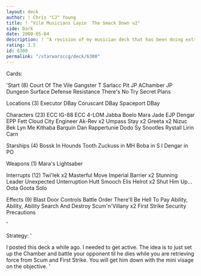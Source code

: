 ```yaml
---
layout: deck
author: ! Chris "CJ" Young
title: ! "Vile Musicians Layin  The Smack Down v2"
side: Dark
date: 2000-05-04
description: ! "A revision of my musician deck that has been doing extremely well."
rating: 3.5
id: 6300
permalink: "/starwarsccg/deck/6300"
---
```

Cards: 

'Start (8)
Court Of The Vile Gangster
T Sarlacc Pit
JP AChamber
JP Dungeon
Surface Defense
Resistance
There's No Try
Secret Plans

Locations (3)
Executor DBay
Coruscant DBay
Spaceport DBay

Characters (23)
ECC IG-88
ECC 4-LOM
Jabba
Boelo
Mara Jade
EJP Dengar
EPP Fett
Cloud City Engineer
Ak-Rev x2
Umpass Stay x2
Greeta x2
Nizuc Bek
Lyn Me
Kithaba
Barquin Dan
Rappertunie
Dodo
Sy Snootles
Rystall
Lirin Carn

Starships (4)
Bossk In Hounds Tooth
Zuckuss in MH
Boba in S I
Dengar in PO

Weapons (1)
Mara's Lightsaber

Interrupts (12)
Twi'lek x2
Masterful Move
Imperial Barrier x2
Stunning Leader
Unexpected Unterruption
Hutt Smooch
Elis Helrot x2
Shut Him Up...
Oota Goota Solo

Effects (9)
Blast Door Controls
Battle Order
There'll Be Hell To Pay
Ability, Ability, Ability
Search And Destroy
Scum'n'Villany x2
First Strike
Security Precautions




'

Strategy: '

I posted this deck a while ago. I needed to get active. The idea is to just set up the Chamber and battle your opponent til he dies while you are retrieving force from Scum and First Strike.
You will get him down with the mini visage on the objective.  '
